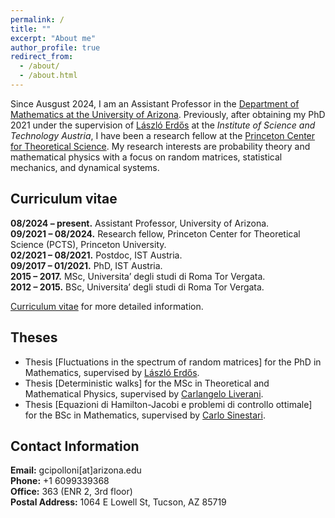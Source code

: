 ```yaml
---
permalink: /
title: ""
excerpt: "About me"
author_profile: true
redirect_from: 
  - /about/
  - /about.html
---
```


Since Ausgust 2024, I am an Assistant Professor in the [Department of Mathematics at the University of Arizona](https://www.math.arizona.edu/?check_logged_in=1). Previously, after obtaining my PhD 2021 under the supervision of [László Erdős](https://ist.ac.at/en/research/erdoes-group/) at the *Institute of Science and Technology Austria*, I have been a research fellow at the [Princeton Center for Theoretical Science](https://pcts.princeton.edu). My research interests are probability theory and mathematical physics with a focus on random matrices, statistical mechanics, and dynamical systems.



## **Curriculum vitae**

**08/2024 – present.** Assistant Professor, University of Arizona.   
**09/2021 – 08/2024.** Research fellow, Princeton Center for Theoretical Science (PCTS), Princeton University.  
**02/2021 – 08/2021.** Postdoc, IST Austria.  
**09/2017 – 01/2021.** PhD, IST Austria.  
**2015 – 2017.** MSc, Universita’ degli studi di Roma Tor Vergata.  
**2012 – 2015.** BSc, Universita’ degli studi di Roma Tor Vergata.

[Curriculum vitae](/files/CV_new.pdf) for more detailed information.

## **Theses**

- Thesis [Fluctuations in the spectrum of random matrices] for the PhD in Mathematics, supervised by [László Erdős](https://ist.ac.at/en/research/erdoes-group/).  
- Thesis [Deterministic walks] for the MSc in Theoretical and Mathematical Physics, supervised by [Carlangelo Liverani](https://www.mat.uniroma2.it/~liverani/).  
- Thesis [Equazioni di Hamilton-Jacobi e problemi di controllo ottimale] for the BSc in Mathematics, supervised by [Carlo Sinestari](https://www.mat.uniroma2.it/~sinestra/).  


## **Contact Information**

**Email:** gcipolloni[at]arizona.edu  
**Phone:** +1 6099339368   
**Office:** 363 (ENR 2, 3rd floor)  
**Postal Address:**   1064 E Lowell St, Tucson, AZ 85719  


